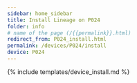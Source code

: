 ```yaml
---
sidebar: home_sidebar
title: Install Lineage on P024
folder: info
# name of the page (/{{permalink}}.html)
redirect_from: P024_install.html
permalink: /devices/P024/install
device: P024
---
```

{% include templates/device_install.md %}
